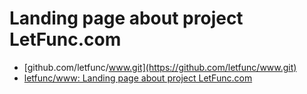 # Landing page about project LetFunc.com

+ [github.com/letfunc/www.git](https://github.com/letfunc/www.git)
+ [letfunc/www: Landing page about project LetFunc.com](https://github.com/letfunc/www)